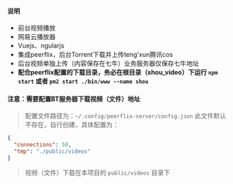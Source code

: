 #### 说明

+ 前台视频播放
+ 网易云播放器
+ Vuejs、ngularjs
+ 集成peerflix，后台Torrent下载并上传teng'xun腾讯cos
+ 后台视频单独上传（内容保存在七牛）业务服务器仅保存七牛地址
+ **配合peerflix配置的下载目录，务必在根目录（shou_video）下运行 `npm start` 或者 `pm2 start ./bin/www --name shou`**

#### 注意：需要配置BT服务器下载视频（文件）地址
> 配置文件路径为：`~/.config/peerflix-server/config.json` 此文件默认不存在，自行创建，具体配置为：

```json
{
  "connections": 50,
  "tmp": "./public/videos"
}
```

> 视频（文件）下载在本项目的 `public/videos` 目录下

